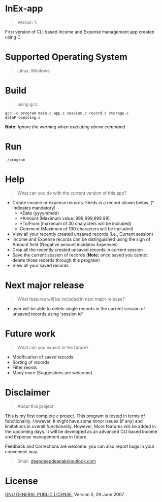 # InEx-app
> Version 1:

First version of CLI based Income and Expense management app created using C

# Supported Operating System
> Linux, Windows

# Build
> using gcc:

```
gcc -o program main.c app.c session.c record.c storage.c dataProcessing.c
```
**Note:** *Ignore the warning when executing above command*

# Run
```
./program
```

# Help
> What can you do with the current version of this app?

- Create income or expense records. Fields in a record shown below. (* indicates mandatory)
  - *Date (yyyymmdd)
  - *Amount (Maximum value: 999,999,999.99)
  - *To/From (maximum of 30 characters will be included)
  - Comment (Maximum of 100 characters will be included)
- View all your recently created unsaved records (i.e., Current session)
- Income and Expense records can be distinguished using the sign of Amount field (Negative amount incidates Expenses)
- Drop all the recently created unsaved records in current session 
- Save the current session of records (**Note:** once saved you cannot delete those records through this program)
- View all your saved records

# Next major release
> What features will be included in next major release?

- user will be able to delete single records in the current session of unsaved records using 'session id'

# Future work
> What can you expect in the future?

- Modification of saved records
- Sorting of records
- Filter reords
- Many more (Suggestions are welcome)

# Disclaimer
> About this project

This is my first complete c project. This program is tested in terms of functionality. However, It might have some minor issues (if any) and limitations in overall functionality. However, More features will be added in the upcoming days. It will be developed as an advanced CLI based Income and Expense management app in future.

Feedback and Corrections are welcome. you can also report bugs in your convenient way.

> Email: deepdeepdeepak@outlook.com

# License
[GNU GENERAL PUBLIC LICENSE](LICENSE.md), Version 3, 29 June 2007
